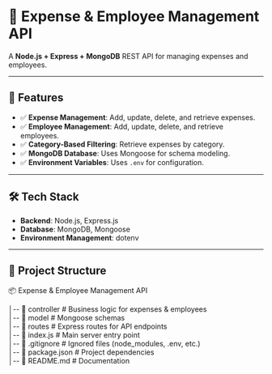 # 📌 Expense & Employee Management API

A **Node.js + Express + MongoDB** REST API for managing expenses and employees.

---

## 🚀 Features
- ✅ **Expense Management**: Add, update, delete, and retrieve expenses.
- ✅ **Employee Management**: Add, update, delete, and retrieve employees.
- ✅ **Category-Based Filtering**: Retrieve expenses by category.
- ✅ **MongoDB Database**: Uses Mongoose for schema modeling.
- ✅ **Environment Variables**: Uses `.env` for configuration.

---

## 🛠 Tech Stack
- **Backend**: Node.js, Express.js
- **Database**: MongoDB, Mongoose
- **Environment Management**: dotenv

---
## 📂 Project Structure

📦 Expense & Employee Management API

│-- 📁 controller    # Business logic for expenses & employees  
│-- 📁 model         # Mongoose schemas  
│-- 📁 routes        # Express routes for API endpoints  
│-- 📄 index.js      # Main server entry point  
│-- 📄 .gitignore    # Ignored files (node_modules, .env, etc.)  
│-- 📄 package.json  # Project dependencies  
│-- 📄 README.md     # Documentation  






